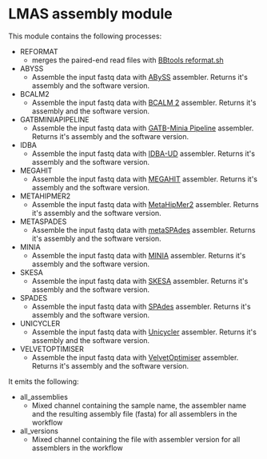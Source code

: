 # LMAS assembly module

This module contains the following processes:

- REFORMAT
  - merges the paired-end read files with [BBtools reformat.sh](https://sourceforge.net/projects/bbmap/)
- ABYSS 
  -  Assemble the input fastq data with [ABySS](https://github.com/bcgsc/abyss) assembler. Returns it's assembly and the software version. 
- BCALM2
  - Assemble the input fastq data with [BCALM 2](https://github.com/GATB/bcalm) assembler. Returns it's assembly and the software version. 
- GATBMINIAPIPELINE
  - Assemble the input fastq data with [GATB-Minia Pipeline](https://github.com/GATB/gatb-minia-pipeline) assembler. Returns it's assembly and the software version.
- IDBA
  - Assemble the input fastq data with [IDBA-UD](https://github.com/loneknightpy/idba) assembler. Returns it's assembly and the software version.
- MEGAHIT
  - Assemble the input fastq data with [MEGAHIT](https://github.com/voutcn/megahit) assembler. Returns it's assembly and the software version.
- METAHIPMER2
  - Assemble the input fastq data with [MetaHipMer2](https://bitbucket.org/berkeleylab/mhm2) assembler. Returns it's assembly and the software version.
- METASPADES
  - Assemble the input fastq data with [metaSPAdes](https://github.com/ablab/spades) assembler. Returns it's assembly and the software version.
- MINIA
  - Assemble the input fastq data with [MINIA](https://github.com/GATB/minia) assembler. Returns it's assembly and the software version.
- SKESA
  - Assemble the input fastq data with [SKESA](https://github.com/ncbi/SKESA) assembler. Returns it's assembly and the software version.
- SPADES
  - Assemble the input fastq data with [SPAdes](https://github.com/ablab/spades) assembler. Returns it's assembly and the software version.
- UNICYCLER
  - Assemble the input fastq data with [Unicycler](https://github.com/rrwick/Unicycler) assembler. Returns it's assembly and the software version.
- VELVETOPTIMISER
  - Assemble the input fastq data with [VelvetOptimiser](https://github.com/tseemann/VelvetOptimiser) assembler. Returns it's assembly and the software version.


It emits the following:

- all_assemblies
  - Mixed channel containing the sample name, the assembler name and the resulting assembly file (fasta) for all assemblers in the workflow
- all_versions
  - Mixed channel containing the file with assembler version for all assemblers in the workflow
